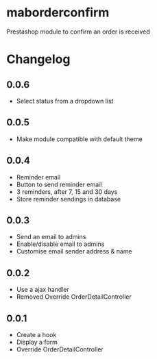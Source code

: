 # maborderconfirm
Prestashop module to confirm an order is received

# Changelog
## 0.0.6

- Select status from a dropdown list

## 0.0.5

- Make module compatible with default theme

## 0.0.4

- Reminder email
- Button to send reminder email
- 3 reminders, after 7, 15 and 30 days
- Store reminder sendings in database

## 0.0.3

- Send an email to admins
- Enable/disable email to admins
- Customise email sender address & name

## 0.0.2

- Use a ajax handler
- Removed Override OrderDetailController

## 0.0.1

- Create a hook
- Display a form
- Override OrderDetailController
